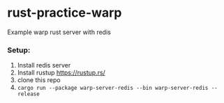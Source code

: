 # rust-practice-warp
Example warp rust server with redis


### Setup:
1) Install redis server
2) Install rustup https://rustup.rs/
3) clone this repo
4) `cargo run --package warp-server-redis --bin warp-server-redis --release`

